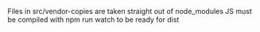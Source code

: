 Files in src/vendor-copies are taken straight out of node_modules
JS must be compiled with npm run watch to be ready for dist
